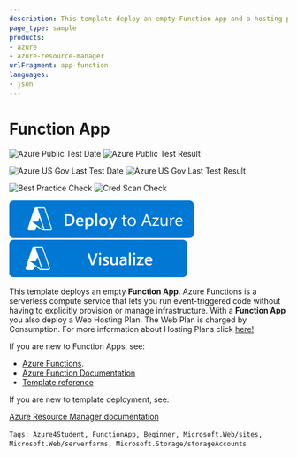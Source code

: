 ```yaml
---
description: This template deploy an empty Function App and a hosting plan.
page_type: sample
products:
- azure
- azure-resource-manager
urlFragment: app-function
languages:
- json
---
```

# Function App

![Azure Public Test Date](https://azurequickstartsservice.blob.core.windows.net/badges/quickstarts/microsoft.web/app-function/PublicLastTestDate.svg)
![Azure Public Test Result](https://azurequickstartsservice.blob.core.windows.net/badges/quickstarts/microsoft.web/app-function/PublicDeployment.svg)

![Azure US Gov Last Test Date](https://azurequickstartsservice.blob.core.windows.net/badges/quickstarts/microsoft.web/app-function/FairfaxLastTestDate.svg)
![Azure US Gov Last Test Result](https://azurequickstartsservice.blob.core.windows.net/badges/quickstarts/microsoft.web/app-function/FairfaxDeployment.svg)

![Best Practice Check](https://azurequickstartsservice.blob.core.windows.net/badges/quickstarts/microsoft.web/app-function/BestPracticeResult.svg)
![Cred Scan Check](https://azurequickstartsservice.blob.core.windows.net/badges/quickstarts/microsoft.web/app-function/CredScanResult.svg)

[![Deploy To Azure](https://raw.githubusercontent.com/Azure/azure-quickstart-templates/master/1-CONTRIBUTION-GUIDE/images/deploytoazure.svg?sanitize=true)](https://portal.azure.com/#create/Microsoft.Template/uri/https%3A%2F%2Fraw.githubusercontent.com%2FAzure%2Fazure-quickstart-templates%2Fmaster%2Fquickstarts%2Fmicrosoft.web%2Fapp-function%2Fazuredeploy.json)  [![Visualize](https://raw.githubusercontent.com/Azure/azure-quickstart-templates/master/1-CONTRIBUTION-GUIDE/images/visualizebutton.svg?sanitize=true)](http://armviz.io/#/?load=https%3A%2F%2Fraw.githubusercontent.com%2FAzure%2Fazure-quickstart-templates%2Fmaster%2Fquickstarts%2Fmicrosoft.web%2Fapp-function%2Fazuredeploy.json)

This template deploys an empty **Function App**. Azure Functions is a serverless compute service that lets you run event-triggered code without having to explicitly provision or manage infrastructure.
With a **Function App** you also deploy a Web Hosting Plan. The Web Plan is charged by Consumption. For more information about Hosting Plans click [here!](https://docs.microsoft.com/azure/azure-functions/functions-scale)

If you are new to Function Apps, see:

- [Azure Functions](https://azure.microsoft.com/services/functions/).
- [Azure Function Documentation](https://docs.microsoft.com/azure/azure-functions/)
- [Template reference](https://docs.microsoft.com/azure/templates/microsoft.compute/allversions)

If you are new to template deployment, see:

[Azure Resource Manager documentation](https://docs.microsoft.com/azure/azure-resource-manager/)

`Tags: Azure4Student, FunctionApp, Beginner, Microsoft.Web/sites, Microsoft.Web/serverfarms, Microsoft.Storage/storageAccounts`

